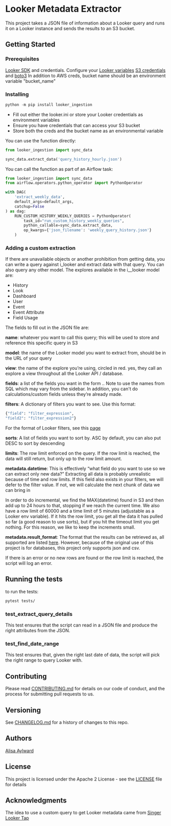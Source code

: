 # Looker Metadata Extractor

This project takes a JSON file of information about a Looker query and runs it on a Looker instance and sends the results to an S3 bucket.

## Getting Started

### Prerequisites

[Looker SDK](https://docs.looker.com/reference/api-and-integration/api-sdk) and credentials. Configure your [Looker variables](https://github.com/looker-open-source/sdk-codegen#configuring-lookerini-or-env)
[S3 credentials](https://boto3.amazonaws.com/v1/documentation/api/latest/guide/credentials.html) and [boto3](https://pypi.org/project/boto3/)
In addition to AWS creds, bucket name should be an environment variable "bucket_name"

### Installing

```sql
python -m pip install looker_ingestion
```

* Fill out either the looker.ini or store your Looker credentials as environment variables
* Ensure you have credentials that can access your S3 bucket
* Store both the creds and the bucket name as an environmental variable

You can use the function directly:

```python
from looker_ingestion import sync_data

sync_data.extract_data('query_history_hourly.json')
```

You can call the function as part of an Airflow task:

```python
from looker_ingestion import sync_data
from airflow.operators.python_operator import PythonOperator

with DAG(
    'extract_weekly_data',
    default_args=default_args,
    catchup=False
) as dag:
    RUN_CUSTOM_HISTORY_WEEKLY_QUERIES = PythonOperator(
        task_id="run_custom_history_weekly_queries",
        python_callable=sync_data.extract_data,
        op_kwargs={'json_filename': 'weekly_query_history.json'}
    )
```

### Adding a custom extraction

If there are unavailable objects or another prohibition from getting data, you can write a query against i_looker and extract data with that query. You can also query any other model.
The explores available in the i__looker model are:

* History
* Look
* Dashboard
* User
* Event
* Event Attribute
* Field Usage

The fields to fill out in the JSON file are:

**name**: whatever you want to call this query; this will be used to store and reference this specific query in S3

**model**: the name of the Looker model you want to extract from, should be in the URL of your query

**view**: the name of the explore you’re using, circled in red. yes, they call an explore a view throughout all the Looker API / database.

**fields**: a list of the fields you want in the form <table name>.<field name>. Note to use the names from SQL which may vary from the sidebar. In addition, you can't do calculations/custom fields unless they’re already made.

**filters**: A dictionary of filters you want to see. Use this format:

```python
{"field": "filter_expression",
"field2": "filter_expression2"}
```

For the format of Looker filters, see this [page](https://docs.looker.com/reference/filter-expressions)

**sorts**: A list of fields you want to sort by. ASC by default, you can also put DESC to sort by descending

**limits**: The row limit enforced on the query. If the row limit is reached, the data will still return, but only up to the row limit amount.

**metadata.datetime**: This is effectively “what field do you want to use so we can extract only new data?” Extracting all data is probably unrealistic because of time and row limits. If this field also exists in your filters, we will defer to the filter value. If not, we will calculate the next chunk of data we can bring in

In order to do incremental, we find the MAX(datetime) found in S3 and then add up to 24 hours to that, stopping if we reach the current time. We also have a row limit of 60000 and a time limit of 5 minutes (adjustable as a Looker env variable). If it hits the row limit, you get all the data it has pulled so far (a good reason to use sorts), but if you hit the timeout limit you get nothing. For this reason, we like to keep the increments small.

**metadata.result_format**: The format that the results can be retrieved as, all supported are listed [here](https://docs.looker.com/reference/api-and-integration/api-reference/v3.1/query). However, because of the original use of this project is for databases, this project only supports json and csv.

If there is an error or no new rows are found or the row limit is reached, the script will log an error.

## Running the tests

to run the tests:

```bash
pytest tests/
```

### test_extract_query_details

This test ensures that the script can read in a JSON file and produce the
right attributes from the JSON.

### test_find_date_range

This test ensures that, given the right last date of data, the script will pick
the right range to query Looker with.

## Contributing

Please read [CONTRIBUTING.md](CONTRIBUTING.md) for details on our code of conduct,
and the process for submitting pull requests to us.


## Versioning

See [CHANGELOG.md](CHANGELOG.md) for a history of changes to this repo.

## Authors

[Alisa Aylward](mailto:alisa.aylward@toasttab.com)

## License

This project is licensed under the Apache 2 License - see the [LICENSE](LICENSE) file for details

## Acknowledgments

The idea to use a custom query to get Looker metadata came from [Singer Looker Tap](https://github.com/singer-io/tap-looker)